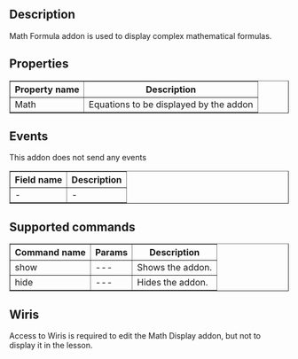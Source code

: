## Description
Math Formula addon is used to display complex mathematical formulas.

## Properties

<table border='1'>
    <tr>
        <th>Property name</th>
        <th>Description</th>
    </tr>
    <tr>
        <td>Math</td>
        <td>Equations to be displayed by the addon</td>
    </tr>
</table>

## Events
This addon does not send any events

<table border='1'>
    <tr>
        <th>Field name</th>
        <th>Description</th>
    </tr>
    <tr>
        <td>-</td>
        <td>-</td>
    </tr>
</table>

## Supported commands

<table border='1'>
    <tr>
        <th>Command name</th>
        <th>Params</th> 
        <th>Description</th> 
    </tr>
    <tr>
        <td>show</td>
        <td>---</td>
        <td>Shows the addon.</td>
    </tr>
    <tr>
        <td>hide</td>
        <td>---</td>
        <td>Hides the addon.</td>
    </tr>
</table>

## Wiris
Access to Wiris is required to edit the Math Display addon, but not to display it in the lesson.